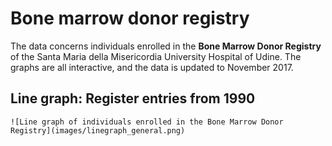 # Bone marrow donor registry 

The data concerns individuals enrolled in the **Bone Marrow Donor Registry** of the Santa Maria della Misericordia University Hospital of Udine. The graphs are all interactive, and the data is updated to November 2017.

## Line graph: Register entries from 1990
```
![Line graph of individuals enrolled in the Bone Marrow Donor Registry](images/linegraph_general.png)
```
